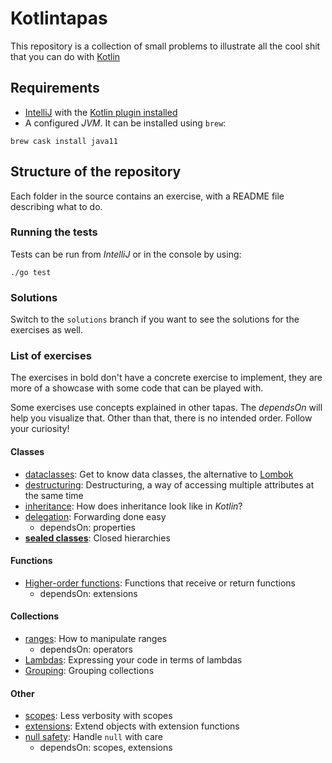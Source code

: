 # Kotlintapas

This repository is a collection of small problems to illustrate all the cool shit that you can do with [Kotlin](https://kotlinlang.org)


## Requirements

- [IntelliJ](https://www.jetbrains.com/idea/) with the [Kotlin plugin installed](https://plugins.jetbrains.com/plugin/6954-kotlin)
- A configured _JVM_. It can be installed using `brew`:

```
brew cask install java11
```

## Structure of the repository

Each folder in the source contains an exercise, with a README file describing what to do.

### Running the tests

Tests can be run from _IntelliJ_ or in the console by using:

```
./go test
```

### Solutions

Switch to the `solutions` branch if you want to see the solutions for the exercises as well.

### List of exercises

The exercises in bold don't have a concrete exercise to implement, they are more of a showcase with some code that can be played with.

Some exercises use concepts explained in other tapas. The _dependsOn_ will help you visualize that. Other than that, there is no intended order. Follow your curiosity!

#### Classes

- [dataclasses](./src/main/kotlin/com/hceris/kotlintapas/dataclasses/README.md): Get to know data classes, the alternative to [Lombok](https://projectlombok.org/)
- [destructuring](./src/main/kotlin/com/hceris/kotlintapas/destructuring/README.md): Destructuring, a way of accessing multiple attributes at the same time
- [inheritance](./src/main/kotlin/com/hceris/kotlintapas/inheritance/README.md): How does inheritance look like in _Kotlin_?
- [delegation](./src/main/kotlin/com/hceris/kotlintapas/delegation/README.md): Forwarding done easy
  - dependsOn: properties
- [**sealed classes**](./src/main/kotlin/com/hceris/kotlintapas/sealedclasses/README.md): Closed hierarchies

#### Functions

- [Higher-order functions](./src/main/kotlin/com/hceris/kotlintapas/higherorderfunctions/README.md): Functions that receive or return functions
  - dependsOn: extensions

#### Collections

- [ranges](./src/main/kotlin/com/hceris/kotlintapas/ranges/README.md): How to manipulate ranges
  - dependsOn: operators
- [Lambdas](./src/main/kotlin/com/hceris/kotlintapas/lambdas/README.md): Expressing your code in terms of lambdas
- [Grouping](./src/main/kotlin/com/hceris/kotlintapas/grouping/README.md): Grouping collections

#### Other

- [scopes](./src/main/kotlin/com/hceris/kotlintapas/scopes/README.md): Less verbosity with scopes
- [extensions](./src/main/kotlin/com/hceris/kotlintapas/extensions/README.md): Extend objects with extension functions
- [null safety](./src/main/kotlin/com/hceris/kotlintapas/nullsafety/README.md): Handle `null` with care
  - dependsOn: scopes, extensions


